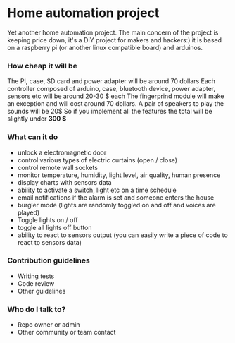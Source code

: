 # Home automation project #

Yet another home automation project. The main concern of the project is keeping price down, it's a DIY project for makers and hackers:) it is based on a raspberry pi (or another linux compatible board) and arduinos.

### How cheap it will be  ###

The PI, case, SD card and power adapter will be around 70 dollars
Each controller composed of arduino, case, bluetooth device, power adapter, sensors etc will be around 20-30 $ each
The fingerprind module will make an exception and will cost around 70 dollars.
A pair of speakers to play the sounds will be 20$
So if you implement all the features the total will be slightly under **300 $**

### What can it do ###

* unlock a electromagnetic door
* control various types of electric curtains (open / close)
* control remote wall sockets
* monitor temperature, humidity, light level, air quality, human presence 
* display charts with sensors data
* ability to activate a switch, light etc on a time schedule
* email notifications if the alarm is set and someone enters the house
* burgler mode (lights are randomly toggled on and off and voices are played)
* Toggle lights on / off
* toggle all lights off button
* ability to react to sensors output (you can easily write a piece of code to react to sensors data)

### Contribution guidelines ###

* Writing tests
* Code review
* Other guidelines

### Who do I talk to? ###

* Repo owner or admin
* Other community or team contact